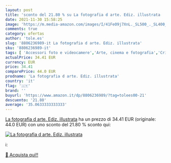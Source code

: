 ```yaml
---
layout: post
title: 'sconto del 21.80 % su La fotografia d arte. Ediz. illustrata  '
date: 2021-11-30 15:58:25
image: 'https://m.media-amazon.com/images/I/41FeO9j7XnL._SL500_._SL400_.jpg'
comments: true
category: ofertas
author: 'tole.es'
slug: '8806236989-it La fotografia d arte. Ediz. illustrata'
sku: '8806236989-it'
tags: [ 'Accessori foto e videocamere','Arte, cinema e fotografia','Critica dellarte','Diffusori, filtri e riflettori','Elettronica','Foto e videocamere','Foto studio e Illuminazione','Fotografia','Illuminazione','Libri','Storia dellarte, teoria e critica', ]
actualPrice: 34.41 EUR
currency: EUR
price: 34.41
comparePrice: 44.0 EUR
prodname: 'La fotografia d arte. Ediz. illustrata'
country: 'it'
flag: '🇮🇹'
brand: ''
buyurl: 'https://www.amazon.it/dp/8806236989/?tag=tolees00-21'
descuento: '21.80'
average: '35.0633333333333'
---
```


[La fotografia d arte. Ediz. illustrata](https://www.amazon.it/dp/8806236989/?tag=tolees00-21) ha un prezzo di 34.41 EUR (originale: 44.0 EUR) con uno sconto del 21.80 % sconto qui:

[![La fotografia d arte. Ediz. illustrata](https://m.media-amazon.com/images/I/41FeO9j7XnL._SL500_._SL400_.jpg)](https://www.amazon.it/dp/8806236989/?tag=tolees00-21)

ℹ️:


[🛒 Acquista qui!!](https://www.amazon.it/dp/8806236989/?tag=tolees00-21)
